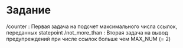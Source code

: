 # Задание
/counter : Первая задача на подсчет максимального числа ссылок, переданных statepoint
/not_more_than : Вторая задача на вывод предупреждений при числе ссылок больше чем MAX_NUM (= 2)
